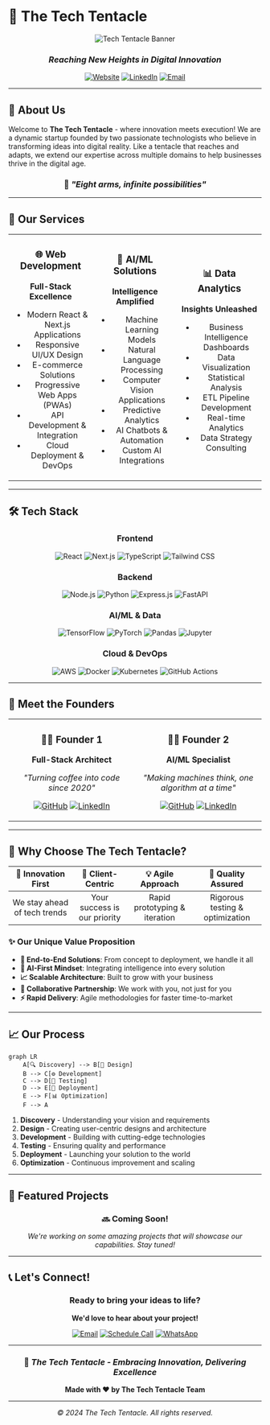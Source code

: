 # 🐙 The Tech Tentacle

<div align="center">

![Tech Tentacle Banner](https://via.placeholder.com/800x200/1a1a2e/16213e?text=THE+TECH+TENTACLE)

### *Reaching New Heights in Digital Innovation*

[![Website](https://img.shields.io/badge/Website-Coming%20Soon-blue?style=for-the-badge&logo=globe)](https://techtentacle.com)
[![LinkedIn](https://img.shields.io/badge/LinkedIn-Connect-0077B5?style=for-the-badge&logo=linkedin)](https://linkedin.com/company/techtentacle)
[![Email](https://img.shields.io/badge/Email-Contact%20Us-D14836?style=for-the-badge&logo=gmail)](mailto:hello@techtentacle.com)

</div>

---

## 🌊 About Us

Welcome to **The Tech Tentacle** - where innovation meets execution! We are a dynamic startup founded by two passionate technologists who believe in transforming ideas into digital reality. Like a tentacle that reaches and adapts, we extend our expertise across multiple domains to help businesses thrive in the digital age.

<div align="center">

### 🚀 *"Eight arms, infinite possibilities"*

</div>

---

## 🎯 Our Services

<table>
<tr>
<td width="33%" align="center">

### 🌐 Web Development
**Full-Stack Excellence**

- Modern React & Next.js Applications
- Responsive UI/UX Design
- E-commerce Solutions
- Progressive Web Apps (PWAs)
- API Development & Integration
- Cloud Deployment & DevOps

</td>
<td width="33%" align="center">

### 🤖 AI/ML Solutions
**Intelligence Amplified**

- Machine Learning Models
- Natural Language Processing
- Computer Vision Applications
- Predictive Analytics
- AI Chatbots & Automation
- Custom AI Integrations

</td>
<td width="33%" align="center">

### 📊 Data Analytics
**Insights Unleashed**

- Business Intelligence Dashboards
- Data Visualization
- Statistical Analysis
- ETL Pipeline Development
- Real-time Analytics
- Data Strategy Consulting

</td>
</tr>
</table>

---

## 🛠️ Tech Stack

<div align="center">

### Frontend
![React](https://img.shields.io/badge/React-20232A?style=for-the-badge&logo=react&logoColor=61DAFB)
![Next.js](https://img.shields.io/badge/Next.js-000000?style=for-the-badge&logo=next.js&logoColor=white)
![TypeScript](https://img.shields.io/badge/TypeScript-007ACC?style=for-the-badge&logo=typescript&logoColor=white)
![Tailwind CSS](https://img.shields.io/badge/Tailwind_CSS-38B2AC?style=for-the-badge&logo=tailwind-css&logoColor=white)

### Backend
![Node.js](https://img.shields.io/badge/Node.js-43853D?style=for-the-badge&logo=node.js&logoColor=white)
![Python](https://img.shields.io/badge/Python-3776AB?style=for-the-badge&logo=python&logoColor=white)
![Express.js](https://img.shields.io/badge/Express.js-404D59?style=for-the-badge)
![FastAPI](https://img.shields.io/badge/FastAPI-005571?style=for-the-badge&logo=fastapi)

### AI/ML & Data
![TensorFlow](https://img.shields.io/badge/TensorFlow-FF6F00?style=for-the-badge&logo=tensorflow&logoColor=white)
![PyTorch](https://img.shields.io/badge/PyTorch-EE4C2C?style=for-the-badge&logo=pytorch&logoColor=white)
![Pandas](https://img.shields.io/badge/pandas-150458?style=for-the-badge&logo=pandas&logoColor=white)
![Jupyter](https://img.shields.io/badge/Jupyter-F37626?style=for-the-badge&logo=jupyter&logoColor=white)

### Cloud & DevOps
![AWS](https://img.shields.io/badge/AWS-232F3E?style=for-the-badge&logo=amazon-aws&logoColor=white)
![Docker](https://img.shields.io/badge/Docker-2496ED?style=for-the-badge&logo=docker&logoColor=white)
![Kubernetes](https://img.shields.io/badge/Kubernetes-326CE5?style=for-the-badge&logo=kubernetes&logoColor=white)
![GitHub Actions](https://img.shields.io/badge/GitHub_Actions-2088FF?style=for-the-badge&logo=github-actions&logoColor=white)

</div>

---

## 👥 Meet the Founders

<div align="center">

<table>
<tr>
<td align="center" width="50%">

### 🧑‍💻 Founder 1
**Full-Stack Architect**

*"Turning coffee into code since 2020"*

[![GitHub](https://img.shields.io/badge/GitHub-100000?style=for-the-badge&logo=github&logoColor=white)](https://github.com/founder1)
[![LinkedIn](https://img.shields.io/badge/LinkedIn-0077B5?style=for-the-badge&logo=linkedin&logoColor=white)](https://linkedin.com/in/founder1)

</td>
<td align="center" width="50%">

### 🧑‍🔬 Founder 2
**AI/ML Specialist**

*"Making machines think, one algorithm at a time"*

[![GitHub](https://img.shields.io/badge/GitHub-100000?style=for-the-badge&logo=github&logoColor=white)](https://github.com/founder2)
[![LinkedIn](https://img.shields.io/badge/LinkedIn-0077B5?style=for-the-badge&logo=linkedin&logoColor=white)](https://linkedin.com/in/founder2)

</td>
</tr>
</table>

</div>

---

## 🎨 Why Choose The Tech Tentacle?

<div align="center">

| 🚀 **Innovation First** | 🎯 **Client-Centric** | 💡 **Agile Approach** | 🔧 **Quality Assured** |
|:---:|:---:|:---:|:---:|
| We stay ahead of tech trends | Your success is our priority | Rapid prototyping & iteration | Rigorous testing & optimization |

</div>

### ✨ Our Unique Value Proposition

- **🔄 End-to-End Solutions**: From concept to deployment, we handle it all
- **🧠 AI-First Mindset**: Integrating intelligence into every solution
- **📈 Scalable Architecture**: Built to grow with your business
- **🤝 Collaborative Partnership**: We work with you, not just for you
- **⚡ Rapid Delivery**: Agile methodologies for faster time-to-market

---

## 📈 Our Process

```mermaid
graph LR
    A[🔍 Discovery] --> B[🎨 Design]
    B --> C[⚙️ Development]
    C --> D[🧪 Testing]
    D --> E[🚀 Deployment]
    E --> F[📊 Optimization]
    F --> A
```

1. **Discovery** - Understanding your vision and requirements
2. **Design** - Creating user-centric designs and architecture
3. **Development** - Building with cutting-edge technologies
4. **Testing** - Ensuring quality and performance
5. **Deployment** - Launching your solution to the world
6. **Optimization** - Continuous improvement and scaling

---

## 🌟 Featured Projects

<div align="center">

### 🔜 Coming Soon!
*We're working on some amazing projects that will showcase our capabilities. Stay tuned!*

</div>

---

## 📞 Let's Connect!

<div align="center">

### Ready to bring your ideas to life?

**We'd love to hear about your project!**

[![Email](https://img.shields.io/badge/📧%20Email-hello@techtentacle.com-D14836?style=for-the-badge)](mailto:hello@techtentacle.com)
[![Schedule Call](https://img.shields.io/badge/📅%20Schedule%20Call-Calendly-00A2FF?style=for-the-badge)](https://calendly.com/techtentacle)
[![WhatsApp](https://img.shields.io/badge/💬%20WhatsApp-Chat%20Now-25D366?style=for-the-badge)](https://wa.me/1234567890)

</div>

---

<div align="center">

### 🐙 *The Tech Tentacle - Embracing Innovation, Delivering Excellence*

**Made with ❤️ by The Tech Tentacle Team**

---

*© 2024 The Tech Tentacle. All rights reserved.*

</div>
